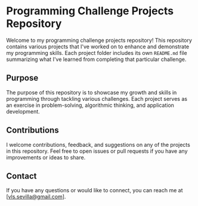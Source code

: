 # Programming Challenge Projects Repository

Welcome to my programming challenge projects repository! This repository contains various projects that I've worked on to enhance and demonstrate my programming skills. Each project folder includes its own `README.md` file summarizing what I've learned from completing that particular challenge.

## Purpose

The purpose of this repository is to showcase my growth and skills in programming through tackling various challenges. Each project serves as an exercise in problem-solving, algorithmic thinking, and application development.

## Contributions

I welcome contributions, feedback, and suggestions on any of the projects in this repository. Feel free to open issues or pull requests if you have any improvements or ideas to share.

## Contact

If you have any questions or would like to connect, you can reach me at [vls.sevilla@gmail.com].
